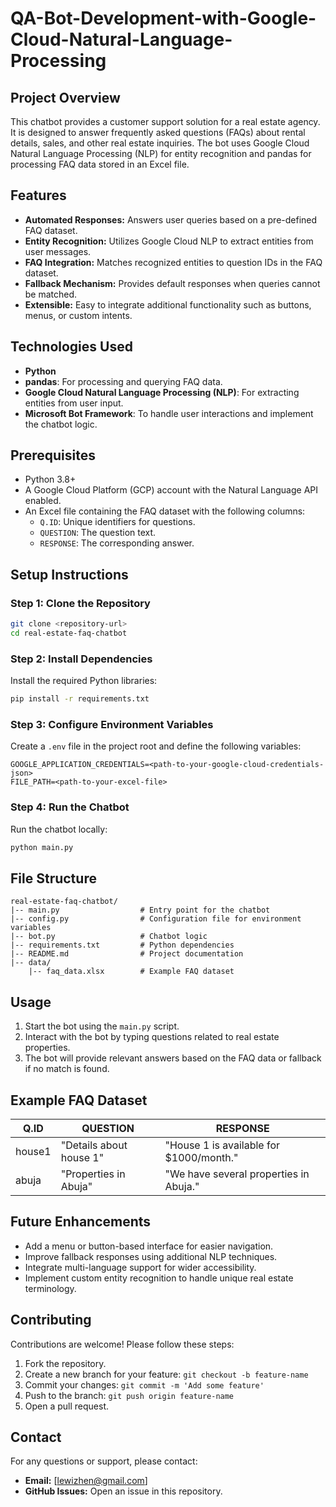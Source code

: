 # QA-Bot-Development-with-Google-Cloud-Natural-Language-Processing

## Project Overview
This chatbot provides a customer support solution for a real estate agency. It is designed to answer frequently asked questions (FAQs) about rental details, sales, and other real estate inquiries. The bot uses Google Cloud Natural Language Processing (NLP) for entity recognition and pandas for processing FAQ data stored in an Excel file.

## Features
- **Automated Responses:** Answers user queries based on a pre-defined FAQ dataset.
- **Entity Recognition:** Utilizes Google Cloud NLP to extract entities from user messages.
- **FAQ Integration:** Matches recognized entities to question IDs in the FAQ dataset.
- **Fallback Mechanism:** Provides default responses when queries cannot be matched.
- **Extensible:** Easy to integrate additional functionality such as buttons, menus, or custom intents.

## Technologies Used
- **Python**
- **pandas**: For processing and querying FAQ data.
- **Google Cloud Natural Language Processing (NLP)**: For extracting entities from user input.
- **Microsoft Bot Framework**: To handle user interactions and implement the chatbot logic.

## Prerequisites
- Python 3.8+
- A Google Cloud Platform (GCP) account with the Natural Language API enabled.
- An Excel file containing the FAQ dataset with the following columns:
  - `Q.ID`: Unique identifiers for questions.
  - `QUESTION`: The question text.
  - `RESPONSE`: The corresponding answer.

## Setup Instructions
### Step 1: Clone the Repository
```bash
git clone <repository-url>
cd real-estate-faq-chatbot
```

### Step 2: Install Dependencies
Install the required Python libraries:
```bash
pip install -r requirements.txt
```

### Step 3: Configure Environment Variables
Create a `.env` file in the project root and define the following variables:
```env
GOOGLE_APPLICATION_CREDENTIALS=<path-to-your-google-cloud-credentials-json>
FILE_PATH=<path-to-your-excel-file>
```

### Step 4: Run the Chatbot
Run the chatbot locally:
```bash
python main.py
```

## File Structure
```
real-estate-faq-chatbot/
|-- main.py                  # Entry point for the chatbot
|-- config.py                # Configuration file for environment variables
|-- bot.py                   # Chatbot logic
|-- requirements.txt         # Python dependencies
|-- README.md                # Project documentation
|-- data/
    |-- faq_data.xlsx        # Example FAQ dataset
```

## Usage
1. Start the bot using the `main.py` script.
2. Interact with the bot by typing questions related to real estate properties.
3. The bot will provide relevant answers based on the FAQ data or fallback if no match is found.

## Example FAQ Dataset
| Q.ID   | QUESTION                | RESPONSE                                |
|--------|-------------------------|-----------------------------------------|
| house1 | "Details about house 1" | "House 1 is available for $1000/month."|
| abuja  | "Properties in Abuja"   | "We have several properties in Abuja." |

## Future Enhancements
- Add a menu or button-based interface for easier navigation.
- Improve fallback responses using additional NLP techniques.
- Integrate multi-language support for wider accessibility.
- Implement custom entity recognition to handle unique real estate terminology.

## Contributing
Contributions are welcome! Please follow these steps:
1. Fork the repository.
2. Create a new branch for your feature: `git checkout -b feature-name`
3. Commit your changes: `git commit -m 'Add some feature'`
4. Push to the branch: `git push origin feature-name`
5. Open a pull request.

## Contact
For any questions or support, please contact:
- **Email:** [lewizhen@gmail.com]
- **GitHub Issues:** Open an issue in this repository.
